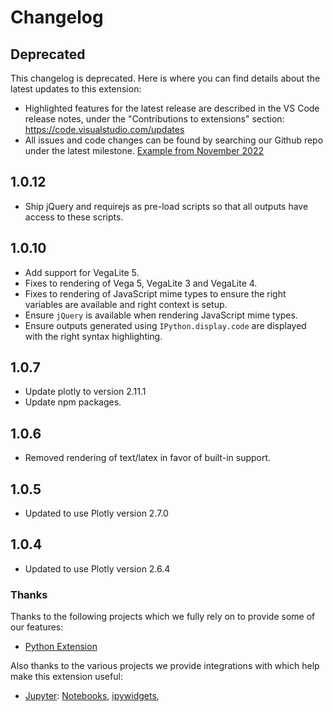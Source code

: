 # Changelog

## Deprecated

This changelog is deprecated. Here is where you can find details about the
latest updates to this extension:

-   Highlighted features for the latest release are described in the VS Code
    release notes, under the "Contributions to extensions" section:
    https://code.visualstudio.com/updates
-   All issues and code changes can be found by searching our Github repo under
    the latest milestone.
    [Example from November 2022](https://github.com/microsoft/vscode-jupyter/issues?q=is%3Aclosed+milestone%3A%22November+2022%22+)

## 1.0.12

-   Ship jQuery and requirejs as pre-load scripts so that all outputs have
    access to these scripts.

## 1.0.10

-   Add support for VegaLite 5.
-   Fixes to rendering of Vega 5, VegaLite 3 and VegaLite 4.
-   Fixes to rendering of JavaScript mime types to ensure the right variables
    are available and right context is setup.
-   Ensure `jQuery` is available when rendering JavaScript mime types.
-   Ensure outputs generated using `IPython.display.code` are displayed with the
    right syntax highlighting.

## 1.0.7

-   Update plotly to version 2.11.1
-   Update npm packages.

## 1.0.6

-   Removed rendering of text/latex in favor of built-in support.

## 1.0.5

-   Updated to use Plotly version 2.7.0

## 1.0.4

-   Updated to use Plotly version 2.6.4

### Thanks

Thanks to the following projects which we fully rely on to provide some of our
features:

-   [Python Extension](https://marketplace.visualstudio.com/items?itemName=ms-python.python)

Also thanks to the various projects we provide integrations with which help make
this extension useful:

-   [Jupyter](https://jupyter.org/):
    [Notebooks](https://jupyter-notebook.readthedocs.io/en/latest/?badge=latest),
    [ipywidgets](https://ipywidgets.readthedocs.io/en/latest/),
